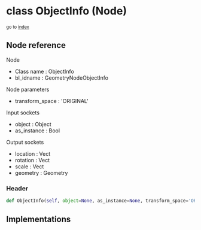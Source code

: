 # class ObjectInfo (Node)

<sub>go to [index](/docs/index.md)</sub>

## Node reference

Node
 - Class name : ObjectInfo
 - bl_idname : GeometryNodeObjectInfo

Node parameters
 - transform_space : 'ORIGINAL'

Input sockets
 - object : Object
 - as_instance : Bool

Output sockets
 - location : Vect
 - rotation : Vect
 - scale : Vect
 - geometry : Geometry

### Header

``` python
def ObjectInfo(self, object=None, as_instance=None, transform_space='ORIGINAL', node_label=None, node_color=None):
```

## Implementations


